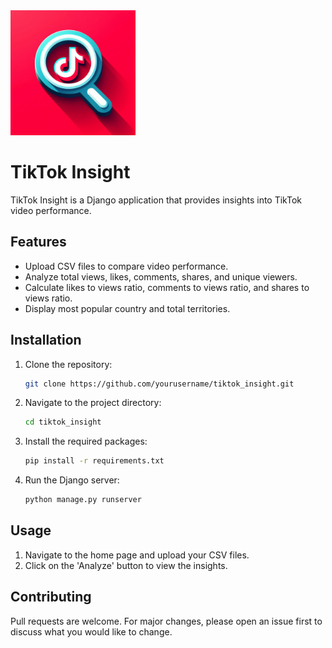 <img src="tiktok_insight/insight_app/static/img/logo.png" alt="alt text" width="200" height="200">

# TikTok Insight

TikTok Insight is a Django application that provides insights into TikTok video performance.

## Features

- Upload CSV files to compare video performance.
- Analyze total views, likes, comments, shares, and unique viewers.
- Calculate likes to views ratio, comments to views ratio, and shares to views ratio.
- Display most popular country and total territories.

## Installation

1. Clone the repository:
    ```sh
    git clone https://github.com/yourusername/tiktok_insight.git
    ```
2. Navigate to the project directory:
    ```sh
    cd tiktok_insight
    ```
3. Install the required packages:
    ```sh
    pip install -r requirements.txt
    ```
4. Run the Django server:
    ```sh
    python manage.py runserver
    ```

## Usage

1. Navigate to the home page and upload your CSV files.
2. Click on the 'Analyze' button to view the insights.

## Contributing

Pull requests are welcome. For major changes, please open an issue first to discuss what you would like to change.

